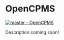 # OpenCPMS

[![master - OpenCPMS](https://github.com/linked-planet/opencpms/actions/workflows/opencpms.yml/badge.svg)](https://github.com/linked-planet/opencpms/actions/workflows/opencpms.yml)

Description coming soon!
